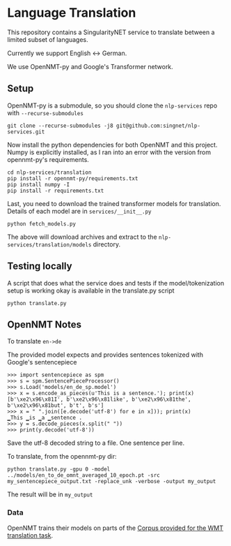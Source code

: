 # Language Translation

This repository contains a SingularityNET service to translate between a limited subset of languages.

Currently we support English <-> German.

We use OpenNMT-py and Google's Transformer network.

## Setup

OpenNMT-py is a submodule, so you should clone the `nlp-services` repo with `--recurse-submodules`

```
git clone --recurse-submodules -j8 git@github.com:singnet/nlp-services.git
```

Now install the python dependencies for both OpenNMT and this project. Numpy is explicitly installed, as I ran into an error
with the version from opennmt-py's requirements.

```
cd nlp-services/translation
pip install -r opennmt-py/requirements.txt
pip install numpy -I
pip install -r requirements.txt
```

Last, you need to download the trained transformer models for translation.
Details of each model are in `services/__init__.py`

```
python fetch_models.py
```

The above will download archives and extract to the `nlp-services/translation/models` directory.

## Testing locally

A script that does what the service does and tests if the model/tokenization setup is working okay is available in the translate.py script

```
python translate.py
```

## OpenNMT Notes

To translate `en->de`

The provided model expects and provides sentences tokenized with Google's sentencepiece

```
>>> import sentencepiece as spm
>>> s = spm.SentencePieceProcessor()
>>> s.Load('models/en_de_sp.model')
>>> x = s.encode_as_pieces(u'This is a sentence.'); print(x)
[b'\xe2\x96\x81I', b'\xe2\x96\x81like', b'\xe2\x96\x81the', b'\xe2\x96\x81but', b't', b's']
>>> x = " ".join([e.decode('utf-8') for e in x])); print(x)
▁This ▁is ▁a ▁sentence .
>>> y = s.decode_pieces(x.split(" "))
>>> print(y.decode('utf-8'))
```

Save the utf-8 decoded string to a file. One sentence per line.

To translate, from the opennmt-py dir:

```
python translate.py -gpu 0 -model  ../models/en_to_de_omnt_averaged_10_epoch.pt -src my_sentencepiece_output.txt -replace_unk -verbose -output my_output
```

The result will be in `my_output`

### Data

OpenNMT trains their models on parts of the [Corpus provided for the WMT translation task](http://www.statmt.org/wmt18/translation-task.html).